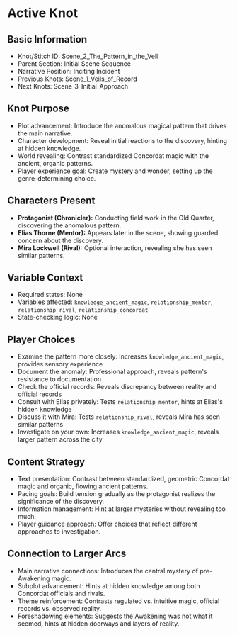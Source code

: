 # Active Knot

## Basic Information
- Knot/Stitch ID: Scene_2_The_Pattern_in_the_Veil
- Parent Section: Initial Scene Sequence
- Narrative Position: Inciting Incident
- Previous Knots: Scene_1_Veils_of_Record
- Next Knots: Scene_3_Initial_Approach

## Knot Purpose
- Plot advancement: Introduce the anomalous magical pattern that drives the main narrative.
- Character development: Reveal initial reactions to the discovery, hinting at hidden knowledge.
- World revealing: Contrast standardized Concordat magic with the ancient, organic patterns.
- Player experience goal: Create mystery and wonder, setting up the genre-determining choice.

## Characters Present
- **Protagonist (Chronicler):** Conducting field work in the Old Quarter, discovering the anomalous pattern.
- **Elias Thorne (Mentor):** Appears later in the scene, showing guarded concern about the discovery.
- **Mira Lockwell (Rival):** Optional interaction, revealing she has seen similar patterns.

## Variable Context
- Required states: None
- Variables affected: `knowledge_ancient_magic`, `relationship_mentor`, `relationship_rival`, `relationship_concordat`
- State-checking logic: None

## Player Choices
- Examine the pattern more closely: Increases `knowledge_ancient_magic`, provides sensory experience
- Document the anomaly: Professional approach, reveals pattern's resistance to documentation
- Check the official records: Reveals discrepancy between reality and official records
- Consult with Elias privately: Tests `relationship_mentor`, hints at Elias's hidden knowledge
- Discuss it with Mira: Tests `relationship_rival`, reveals Mira has seen similar patterns
- Investigate on your own: Increases `knowledge_ancient_magic`, reveals larger pattern across the city

## Content Strategy
- Text presentation: Contrast between standardized, geometric Concordat magic and organic, flowing ancient patterns.
- Pacing goals: Build tension gradually as the protagonist realizes the significance of the discovery.
- Information management: Hint at larger mysteries without revealing too much.
- Player guidance approach: Offer choices that reflect different approaches to investigation.

## Connection to Larger Arcs
- Main narrative connections: Introduces the central mystery of pre-Awakening magic.
- Subplot advancement: Hints at hidden knowledge among both Concordat officials and rivals.
- Theme reinforcement: Contrasts regulated vs. intuitive magic, official records vs. observed reality.
- Foreshadowing elements: Suggests the Awakening was not what it seemed, hints at hidden doorways and layers of reality.
